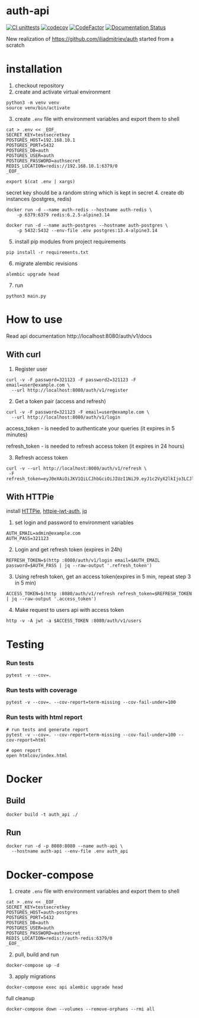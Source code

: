# auth-api

[![CI unittests](https://github.com/iliadmitriev/auth-api/actions/workflows/ci-unittests.yml/badge.svg)](https://github.com/iliadmitriev/auth-api/actions/workflows/ci-unittests.yml)
[![codecov](https://codecov.io/gh/iliadmitriev/auth-api/branch/master/graph/badge.svg?token=RF1H05TVCH)](https://codecov.io/gh/iliadmitriev/auth-api)
[![CodeFactor](https://www.codefactor.io/repository/github/iliadmitriev/auth-api/badge)](https://www.codefactor.io/repository/github/iliadmitriev/auth-api)
[![Documentation Status](https://readthedocs.org/projects/auth-api/badge/?version=latest)](https://auth-api.readthedocs.io/en/latest/?badge=latest)


New realization of https://github.com/iliadmitriev/auth
started from a scratch

# installation

1. checkout repository
2. create and activate virtual environment
```shell
python3 -m venv venv
source venv/bin/activate
```
3. create `.env` file with environment variables and export them to shell
```shell
cat > .env << _EOF_
SECRET_KEY=testsecretkey
POSTGRES_HOST=192.168.10.1
POSTGRES_PORT=5432
POSTGRES_DB=auth
POSTGRES_USER=auth
POSTGRES_PASSWORD=authsecret
REDIS_LOCATION=redis://192.168.10.1:6379/0
_EOF_

export $(cat .env | xargs)

```
secret key should be a random string which is kept in secret
4. create db instances (postgres, redis)
```shell
docker run -d --name auth-redis --hostname auth-redis \
    -p 6379:6379 redis:6.2.5-alpine3.14

docker run -d --name auth-postgres --hostname auth-postgres \
    -p 5432:5432 --env-file .env postgres:13.4-alpine3.14
```
5. install pip modules from project requirements
```shell
pip install -r requirements.txt
```
6. migrate alembic revisions
```shell
alembic upgrade head
```
7. run
```shell
python3 main.py
```


# How to use

Read api documentation http://localhost:8080/auth/v1/docs

## With curl
1. Register user 
```shell
curl -v -F password=321123 -F password2=321123 -F email=user@example.com \
  --url http://localhost:8080/auth/v1/register
```
2. Get a token pair (access and refresh)
```shell
curl -v -F password=321123 -F email=user@example.com \
  --url http://localhost:8080/auth/v1/login
```

access_token - is needed to authenticate your queries (it expires in 5 minutes)

refresh_token - is needed to refresh access token (it expires in 24 hours)

3. Refresh access token 
```shell
curl -v --url http://localhost:8080/auth/v1/refresh \
 -F refresh_token=eyJ0eXAiOiJKV1QiLCJhbGciOiJIUzI1NiJ9.eyJ1c2VyX2lkIjo3LCJlbWFpbCI6InVzZXJAZXhhbXBsZS5jb20iLCJqdGkiOiIwMWVjNjRhOWZlZjc0ZWIwOWViMGI1YmY1NGViOWVjMSIsInRva2VuX3R5cGUiOiJyZWZyZXNoX3Rva2VuIiwiZXhwIjoxNjE1MzA0MDQ2fQ.QyRVKKkxRNcql84ri6HPcL78D348LOPKH_BmKGUdpFo
 ```

## With HTTPie

install [HTTPie](https://github.com/httpie/httpie), [httpie-jwt-auth](https://github.com/teracyhq/httpie-jwt-auth),
[jq](https://github.com/stedolan/jq)

1. set login and password to environment variables
```shell
AUTH_EMAIL=admin@example.com
AUTH_PASS=321123
```

2. Login and get refresh token (expires in 24h)
```shell
REFRESH_TOKEN=$(http :8080/auth/v1/login email=$AUTH_EMAIL password=$AUTH_PASS | jq --raw-output '.refresh_token')
```

3. Using refresh token, get an access token(expires in 5 min, repeat step 3 in 5 min)
```shell
ACCESS_TOKEN=$(http :8080/auth/v1/refresh refresh_token=$REFRESH_TOKEN | jq --raw-output '.access_token') 
```

4. Make request to users api with access token
```shell
http -v -A jwt -a $ACCESS_TOKEN :8080/auth/v1/users
```

# Testing

### Run tests
```shell
pytest -v --cov=.
```

### Run tests with coverage
```shell
pytest -v --cov=. --cov-report=term-missing --cov-fail-under=100
```

### Run tests with html report
```shell
# run tests and generate report
pytest -v --cov=. --cov-report=term-missing --cov-fail-under=100 --cov-report=html

# open report
open htmlcov/index.html 
```


# Docker

## Build 

```shell
docker build -t auth_api ./
```

## Run 

```shell
docker run -d -p 8080:8080 --name auth-api \
  --hostname auth-api --env-file .env auth_api
```

# Docker-compose

1. create `.env` file with environment variables and export them to shell
```shell
cat > .env << _EOF_
SECRET_KEY=testsecretkey
POSTGRES_HOST=auth-postgres
POSTGRES_PORT=5432
POSTGRES_DB=auth
POSTGRES_USER=auth
POSTGRES_PASSWORD=authsecret
REDIS_LOCATION=redis://auth-redis:6379/0
_EOF_
```

2. pull, build and run
```shell
docker-compose up -d
```

3. apply migrations
```shell
docker-compose exec api alembic upgrade head
```

full cleanup
```shell
docker-compose down --volumes --remove-orphans --rmi all
```
